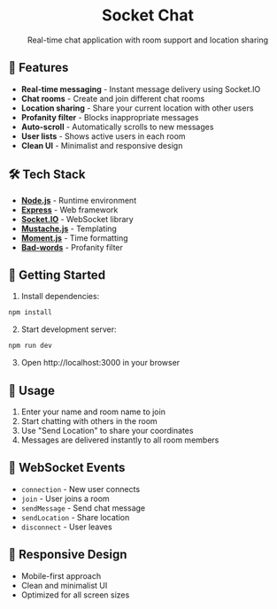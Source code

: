<div align="center">
  <h1>Socket Chat</h1>
  <p>Real-time chat application with room support and location sharing</p>
</div>

## 🌟 Features

- **Real-time messaging** - Instant message delivery using Socket.IO
- **Chat rooms** - Create and join different chat rooms
- **Location sharing** - Share your current location with other users
- **Profanity filter** - Blocks inappropriate messages
- **Auto-scroll** - Automatically scrolls to new messages
- **User lists** - Shows active users in each room
- **Clean UI** - Minimalist and responsive design

## 🛠️ Tech Stack

- **[Node.js](https://nodejs.org/)** - Runtime environment
- **[Express](https://expressjs.com/)** - Web framework
- **[Socket.IO](https://socket.io/)** - WebSocket library
- **[Mustache.js](https://github.com/janl/mustache.js)** - Templating
- **[Moment.js](https://momentjs.com/)** - Time formatting
- **[Bad-words](https://www.npmjs.com/package/bad-words)** - Profanity filter

## 🚀 Getting Started

1. Install dependencies:

```bash
npm install
```

2. Start development server:

```bash
npm run dev
```

3. Open http://localhost:3000 in your browser

## 📝 Usage

1. Enter your name and room name to join
2. Start chatting with others in the room
3. Use "Send Location" to share your coordinates
4. Messages are delivered instantly to all room members

## 🔄 WebSocket Events

- `connection` - New user connects
- `join` - User joins a room
- `sendMessage` - Send chat message
- `sendLocation` - Share location
- `disconnect` - User leaves

## 📱 Responsive Design

- Mobile-first approach
- Clean and minimalist UI
- Optimized for all screen sizes
